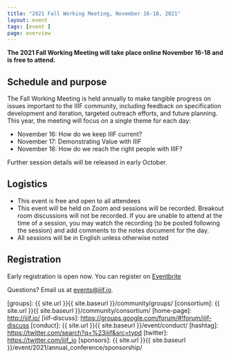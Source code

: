 ```yaml
---
title: "2021 Fall Working Meeting, November 16-18, 2021"
layout: event
tags: [event ]
page: overview
---
```


**The 2021 Fall Working Meeting will take place online November 16-18 and is free to attend.**

## Schedule and purpose
The Fall Working Meeting is held annually to make tangible progress on issues important to the IIIF community, including feedback on specification development and iteration, targeted outreach efforts, and future planning. This year, the meeting will focus on a single theme for each day:

* November 16: How do we keep IIIF current?
* November 17: Demonstrating Value with IIIF
* November 18: How do we reach the right people with IIIF?

Further session details will be released in early October.

## Logistics
* This event is free and open to all attendees
* This event will be held on Zoom and sessions will be recorded. Breakout room discussions will not be recorded. If you are unable to attend at the time of a session, you may watch the recording (to be posted following the session) and add comments to the notes document for the day.
* All sessions will be in English unless otherwise noted

## Registration
Early registration is open now. You can register on [Eventbrite](https://www.eventbrite.co.uk/e/2021-iiif-fall-working-meeting-tickets-176398561847.)


Questions? Email us at <events@iiif.io>.

[iiif]: https://iiif.io/
[groups]: {{ site.url }}{{ site.baseurl }}/community/groups/
[consortium]: {{ site.url }}{{ site.baseurl }}/community/consortium/
[home-page]: http://iiif.io/
[iiif-discuss]: https://groups.google.com/forum/#!forum/iiif-discuss
[conduct]: {{ site.url }}{{ site.baseurl }}/event/conduct/
[hashtag]: https://twitter.com/search?q=%23iiif&src=typd
[twitter]: https://twitter.com/iiif_io
[sponsors]: {{ site.url }}{{ site.baseurl }}/event/2021/annual_conference/sponsorship/
